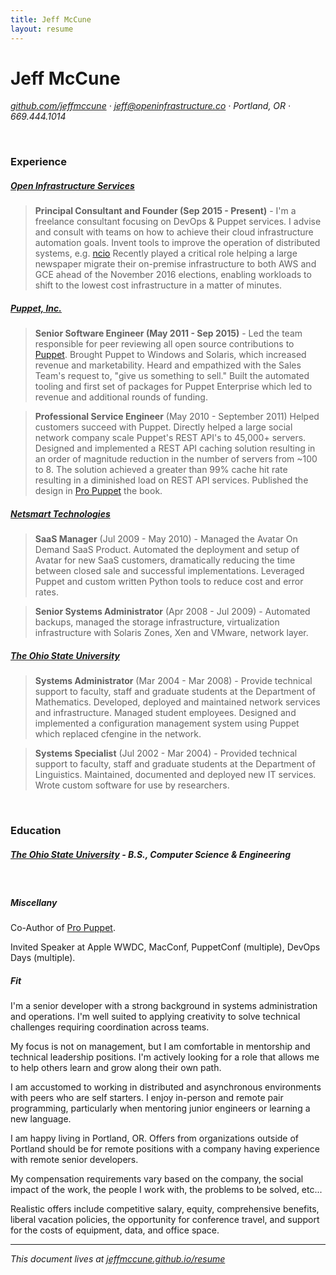 ```yaml
---
title: Jeff McCune
layout: resume
---
```


# Jeff McCune

_[github.com/jeffmccune](https://github.com/jeffmccune) &middot; jeff@openinfrastructure.co &middot; Portland, OR &middot; 669.444.1014_

<br/>

### Experience

##### [Open Infrastructure Services](https://openinfrastructure.co)

> **Principal Consultant and Founder (Sep 2015 - Present)** - I'm a freelance
> consultant focusing on DevOps & Puppet services.  I advise and consult with
> teams on how to achieve their cloud infrastructure automation goals. Invent
> tools to improve the operation of distributed systems, e.g. [ncio][ncio]
> Recently played a critical role helping a large newspaper migrate their
> on-premise infrastructure to both AWS and GCE ahead of the November 2016
> elections, enabling workloads to shift to the lowest cost infrastructure in a
> matter of minutes.

##### [Puppet, Inc.](https://puppet.com/)

> **Senior Software Engineer (May 2011 - Sep 2015)** - Led the team responsible
> for peer reviewing all open source contributions to [Puppet][puppet-code].
> Brought Puppet to Windows and Solaris, which increased revenue and
> marketability. Heard and empathized with the Sales Team's request to, "give us
> something to sell."  Built the automated tooling and first set of packages for
> Puppet Enterprise which led to revenue and additional rounds of funding.

> **Professional Service Engineer**  (May 2010 - September 2011) Helped
> customers succeed with Puppet.  Directly helped a large social network company
> scale Puppet's REST API's to 45,000+ servers.  Designed and implemented a REST
> API caching solution resulting in an order of magnitude reduction in the
> number of servers from ~100 to 8.  The solution achieved a greater than 99%
> cache hit rate resulting in a diminished load on REST API services.  Published
> the design in [Pro Puppet][Pro Puppet] the book.

##### [Netsmart Technologies](https://www.ntst.com)

> **SaaS Manager** (Jul 2009 - May 2010) - Managed the Avatar On Demand SaaS
> Product.  Automated the deployment and setup of Avatar for new SaaS customers,
> dramatically reducing the time between closed sale and successful
> implementations.  Leveraged Puppet and custom written Python tools to reduce
> cost and error rates.

> **Senior Systems Administrator** (Apr 2008 - Jul 2009) - Automated backups,
> managed the storage infrastructure, virtualization infrastructure with Solaris
> Zones, Xen and VMware, network layer.

##### [The Ohio State University](https://www.osu.edu)

> **Systems Administrator** (Mar 2004 - Mar 2008) - Provide technical support to
> faculty, staff and graduate students at the Department of Mathematics.
> Developed, deployed and maintained network services and infrastructure.
> Managed student employees.  Designed and implemented a configuration
> management system using Puppet which replaced cfengine in the network.

> **Systems Specialist** (Jul 2002 - Mar 2004) - Provided technical support to
> faculty, staff and graduate students at the Department of Linguistics.
> Maintained, documented and deployed new IT services. Wrote custom software for
> use by researchers.

<br/>

### Education

##### [The Ohio State University](http://www.osu.edu/) - **B.S., Computer Science & Engineering**

<br/>

##### Miscellany

Co-Author of [Pro Puppet][Pro Puppet].

Invited Speaker at Apple WWDC, MacConf, PuppetConf (multiple), DevOps Days (multiple).

##### Fit

I'm a senior developer with a strong background in systems administration and
operations.  I'm well suited to applying creativity to solve technical
challenges requiring coordination across teams.

My focus is not on management, but I am comfortable in mentorship and technical
leadership positions.  I'm actively looking for a role that allows me to help
others learn and grow along their own path.

I am accustomed to working in distributed and asynchronous environments with
peers who are self starters.  I enjoy in-person and remote pair programming,
particularly when mentoring junior engineers or learning a new language.

I am happy living in Portland, OR.  Offers from organizations outside of
Portland should be for remote positions with a company having experience with
remote senior developers.

My compensation requirements vary based on the company, the social impact of the
work, the people I work with, the problems to be solved, etc...

Realistic offers include competitive salary, equity, comprehensive benefits,
liberal vacation policies, the opportunity for conference travel, and support
for the costs of equipment, data, and office space.

----

_This document lives at [jeffmccune.github.io/resume][resume]_

[Pro Puppet]: http://www.apress.com/us/book/9781430230571
[ncio]: https://github.com/jeffmccune/ncio
[crossfader]: https://github.com/puppetlabs/crossfader
[resume]: https://jeffmccune.github.io/resume/
[puppet-code]: https://github.com/puppetlabs/puppet
